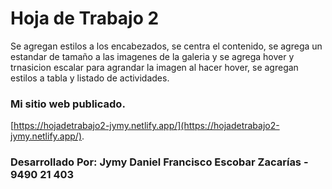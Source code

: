 # Hoja de Trabajo 2
Se agregan estilos a los encabezados, se centra el contenido, se agrega un estandar de tamaño a las imagenes de la galeria y se agrega hover y trnasicion escalar para agrandar la imagen al hacer hover, se agregan estilos a tabla y listado de actividades.

### Mi sitio web publicado.
[https://hojadetrabajo2-jymy.netlify.app/](https://hojadetrabajo2-jymy.netlify.app/).

### Desarrollado Por: Jymy Daniel Francisco Escobar Zacarías - 9490 21 403
